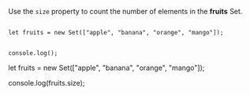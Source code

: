 Use the `size` property
to count the number of
elements in the **fruits** Set.

<Editor type="exercise" lang="javascript">
<code>
let fruits = new Set(["apple", "banana", "orange", "mango"]);

console.log();
</code>

<solution>
let fruits = new Set(["apple", "banana", "orange", "mango"]);

console.log(fruits.size);
</solution>
</Editor>